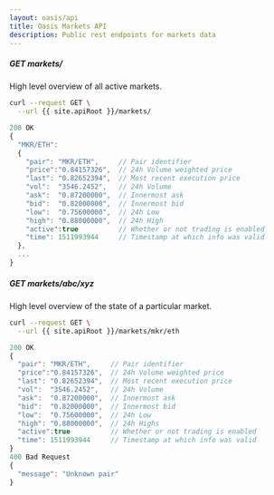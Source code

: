 ```yaml
---
layout: oasis/api
title: Oasis Markets API
description: Public rest endpoints for markets data
---
```


##### GET markets/

High level overview of all active markets.

```bash
curl --request GET \
  --url {{ site.apiRoot }}/markets/
```

```javascript
200 OK
{
  "MKR/ETH":
  {
    "pair": "MKR/ETH",     // Pair identifier
    "price":"0.84157326",  // 24h Volume weighted price 
    "last": "0.82652394",  // Most recent execution price
    "vol":  "3546.2452",   // 24h Volume
    "ask":  "0.87200000",  // Innermost ask
    "bid":  "0.82000000",  // Innermost bid
    "low":  "0.75600000",  // 24h Low
    "high": "0.88000000",  // 24h High
    "active":true          // Whether or not trading is enabled
    "time": 1511993944     // Timestamp at which info was valid
  },
  ...
}
```

##### GET markets/abc/xyz

High level overview of the state of a particular market.

```bash
curl --request GET \
  --url {{ site.apiRoot }}/markets/mkr/eth
```

```javascript
200 OK
{
  "pair": "MKR/ETH",     // Pair identifier
  "price":"0.84157326",  // 24h Volume weighted price
  "last": "0.82652394",  // Most recent execution price
  "vol":  "3546.2452",   // 24h Volume
  "ask":  "0.87200000",  // Innermost ask
  "bid":  "0.82000000",  // Innermost bid
  "low":  "0.75600000",  // 24h Low
  "high": "0.88000000",  // 24h Highs
  "active":true          // Whether or not trading is enabled
  "time": 1511993944     // Timestamp at which info was valid
}
400 Bad Request
{
  "message": "Unknown pair"
}
```

